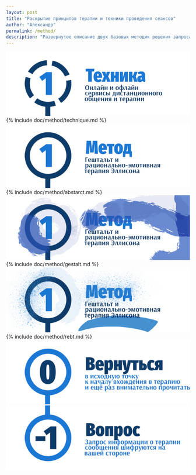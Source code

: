 ```yaml
---
layout: post
title: "Раскрытие принципов терапии и техники проведения сеансов"
author: "Александр"
permalink: /method/
description: "Развернутое описание двух базовых методик решения запроса клиента: рационально эмотивной-терапиии и гештальт-терапии, которые могут дополняться производными техниками психотерапии"
---
```

<a href="/technique/">![Онлайн оффлайн сервисы обмена сообщениями](/_img/11.png)</a>
{% include doc/method/technique.md %}
<a href="/abstract/">![Гештальт, рационально-эмотивная терапия Эллисона, РЭТ](/_img/1.png)</a>
{% include doc/method/abstarct.md %}
<a href="/gestalt/">![Гештальт](/_img/11-1.png)</a>
{% include doc/method/gestalt.md %}
<a href="/rebt/">![Рационально-эмотивная терапия](/_img/11-2.png)</a>
{% include doc/method/rebt.md %}
<a href="/">![Psychotherapy for Russian-speaking IT professionals](/_img/0.png)</a>
<a href="https://bit.ly/3yhBEb4" target=_blank>![Вопросы ответы для пациента психотерапевта](/_img/-1.png)</a>
